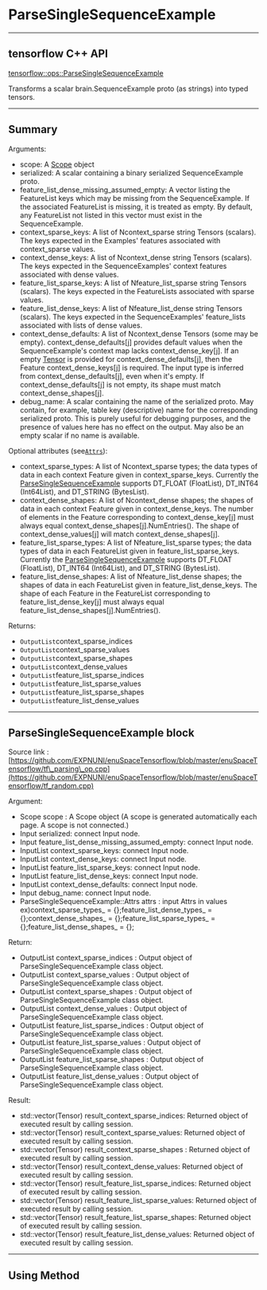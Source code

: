# ParseSingleSequenceExample

---

## tensorflow C++ API

[tensorflow::ops::ParseSingleSequenceExample](https://www.tensorflow.org/api_docs/cc/class/tensorflow/ops/parse-single-sequence-example)

Transforms a scalar brain.SequenceExample proto \(as strings\) into typed tensors.

---

## Summary

Arguments:

* scope: A [Scope](https://www.tensorflow.org/api_docs/cc/class/tensorflow/scope.html#classtensorflow_1_1_scope) object
* serialized: A scalar containing a binary serialized SequenceExample proto.
* feature\_list\_dense\_missing\_assumed\_empty: A vector listing the FeatureList keys which may be missing from the SequenceExample. If the associated FeatureList is missing, it is treated as empty. By default, any FeatureList not listed in this vector must exist in the SequenceExample.
* context\_sparse\_keys: A list of Ncontext\_sparse string Tensors \(scalars\). The keys expected in the Examples' features associated with context\_sparse values.
* context\_dense\_keys: A list of Ncontext\_dense string Tensors \(scalars\). The keys expected in the SequenceExamples' context features associated with dense values.
* feature\_list\_sparse\_keys: A list of Nfeature\_list\_sparse string Tensors \(scalars\). The keys expected in the FeatureLists associated with sparse values.
* feature\_list\_dense\_keys: A list of Nfeature\_list\_dense string Tensors \(scalars\). The keys expected in the SequenceExamples' feature\_lists associated with lists of dense values.
* context\_dense\_defaults: A list of Ncontext\_dense Tensors \(some may be empty\). context\_dense\_defaults\[j\] provides default values when the SequenceExample's context map lacks context\_dense\_key\[j\]. If an empty [Tensor](https://www.tensorflow.org/api_docs/cc/class/tensorflow/tensor.html#classtensorflow_1_1_tensor) is provided for context\_dense\_defaults\[j\], then the Feature context\_dense\_keys\[j\] is required. The input type is inferred from context\_dense\_defaults\[j\], even when it's empty. If context\_dense\_defaults\[j\] is not empty, its shape must match context\_dense\_shapes\[j\].
* debug\_name: A scalar containing the name of the serialized proto. May contain, for example, table key \(descriptive\) name for the corresponding serialized proto. This is purely useful for debugging purposes, and the presence of values here has no effect on the output. May also be an empty scalar if no name is available.

Optional attributes \(see[`Attrs`](https://www.tensorflow.org/api_docs/cc/struct/tensorflow/ops/parse-single-sequence-example/attrs.html#structtensorflow_1_1ops_1_1_parse_single_sequence_example_1_1_attrs)\):

* context\_sparse\_types: A list of Ncontext\_sparse types; the data types of data in each context Feature given in context\_sparse\_keys. Currently the [ParseSingleSequenceExample](https://www.tensorflow.org/api_docs/cc/class/tensorflow/ops/parse-single-sequence-example.html#classtensorflow_1_1ops_1_1_parse_single_sequence_example) supports DT\_FLOAT \(FloatList\), DT\_INT64 \(Int64List\), and DT\_STRING \(BytesList\).
* context\_dense\_shapes: A list of Ncontext\_dense shapes; the shapes of data in each context Feature given in context\_dense\_keys. The number of elements in the Feature corresponding to context\_dense\_key\[j\] must always equal context\_dense\_shapes\[j\].NumEntries\(\). The shape of context\_dense\_values\[j\] will match context\_dense\_shapes\[j\].
* feature\_list\_sparse\_types: A list of Nfeature\_list\_sparse types; the data types of data in each FeatureList given in feature\_list\_sparse\_keys. Currently the [ParseSingleSequenceExample](https://www.tensorflow.org/api_docs/cc/class/tensorflow/ops/parse-single-sequence-example.html#classtensorflow_1_1ops_1_1_parse_single_sequence_example) supports DT\_FLOAT \(FloatList\), DT\_INT64 \(Int64List\), and DT\_STRING \(BytesList\).
* feature\_list\_dense\_shapes: A list of Nfeature\_list\_dense shapes; the shapes of data in each FeatureList given in feature\_list\_dense\_keys. The shape of each Feature in the FeatureList corresponding to feature\_list\_dense\_key\[j\] must always equal feature\_list\_dense\_shapes\[j\].NumEntries\(\).

Returns:

* `OutputList`context\_sparse\_indices
* `OutputList`context\_sparse\_values
* `OutputList`context\_sparse\_shapes
* `OutputList`context\_dense\_values
* `OutputList`feature\_list\_sparse\_indices
* `OutputList`feature\_list\_sparse\_values
* `OutputList`feature\_list\_sparse\_shapes
* `OutputList`feature\_list\_dense\_values

---

## ParseSingleSequenceExample block

Source link : [https://github.com/EXPNUNI/enuSpaceTensorflow/blob/master/enuSpaceTensorflow/tf\_parsing\_op.cpp](https://github.com/EXPNUNI/enuSpaceTensorflow/blob/master/enuSpaceTensorflow/tf_random.cpp)

Argument:

* Scope scope : A Scope object \(A scope is generated automatically each page. A scope is not connected.\)
* Input serialized: connect  Input node.
* Input feature\_list\_dense\_missing\_assumed\_empty: connect  Input node.
* InputList context\_sparse\_keys: connect  Input node.
* InputList context\_dense\_keys: connect  Input node.
* InputList feature\_list\_sparse\_keys: connect  Input node.
* InputList feature\_list\_dense\_keys: connect  Input node.
* InputList context\_dense\_defaults: connect  Input node.
* Input debug\_name: connect  Input node.
* ParseSingleSequenceExample::Attrs attrs : input Attrs in  values ex\)context\_sparse\_types\_ = {};feature\_list\_dense\_types\_ = {};context\_dense\_shapes\_ = {};feature\_list\_sparse\_types\_ = {};feature\_list\_dense\_shapes\_ = {};

Return:

* OutputList context\_sparse\_indices : Output object of ParseSingleSequenceExample  class object.
* OutputList context\_sparse\_values : Output object of ParseSingleSequenceExample  class object.
* OutputList context\_sparse\_shapes : Output object of ParseSingleSequenceExample  class object.
* OutputList context\_dense\_values : Output object of ParseSingleSequenceExample  class object.
* OutputList feature\_list\_sparse\_indices : Output object of ParseSingleSequenceExample  class object.
* OutputList feature\_list\_sparse\_values : Output object of ParseSingleSequenceExample  class object.
* OutputList feature\_list\_sparse\_shapes : Output object of ParseSingleSequenceExample  class object.
* OutputList feature\_list\_dense\_values : Output object of ParseSingleSequenceExample  class object.

Result:

* std::vector\(Tensor\) result\_context\_sparse\_indices: Returned object of executed result by calling session.
* std::vector\(Tensor\) result\_context\_sparse\_values: Returned object of executed result by calling session.
* std::vector\(Tensor\) result\_context\_sparse\_shapes : Returned object of executed result by calling session.
* std::vector\(Tensor\) result\_context\_dense\_values: Returned object of executed result by calling session.
* std::vector\(Tensor\) result\_feature\_list\_sparse\_indices: Returned object of executed result by calling session.
* std::vector\(Tensor\) result\_feature\_list\_sparse\_values: Returned object of executed result by calling session.
* std::vector\(Tensor\) result\_feature\_list\_sparse\_shapes: Returned object of executed result by calling session.
* std::vector\(Tensor\) result\_feature\_list\_dense\_values: Returned object of executed result by calling session.

---

## Using Method



